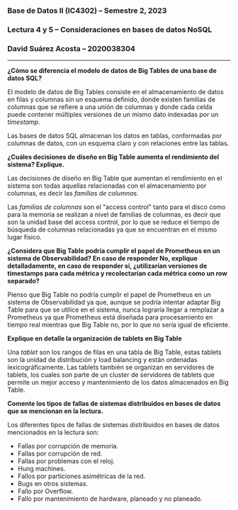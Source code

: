 ### **Base de Datos II (IC4302)** – Semestre 2, 2023
### **Lectura 4 y 5** – Consideraciones en bases de datos NoSQL
### David Suárez Acosta – 2020038304
____

**¿Cómo se diferencia el modelo de datos de Big Tables de una base de datos SQL?**

El modelo de datos de Big Tables consiste en el almacenamiento de datos en filas y columnas sin un esquema definido, donde existen familias de columnas que se refiere a una unión de columnas y donde cada celda puede contener múltiples versiones de un mismo dato indexadas por un *timestamp*.

Las bases de datos SQL almacenan los datos en tablas, conformadas por columnas de datos, con un esquema claro y con relaciones entre las tablas.

**¿Cuáles decisiones de diseño en Big Table aumenta el rendimiento del sistema? Explique.**

Las decisiones de diseño en Big Table que aumentan el rendimiento en el sistema son todas aquellas relacionadas con el almacenamiento por columnas, es decir las *familias de columnas*.

Las *familias de columnas* son el "access control" tanto para el disco como para la memoria se realizan a nivel de familias de columnas, es decir que son la unidad base del access control, por lo que se reduce el tiempo de búsqueda de columnas relacionadas ya que se encuentran en el mismo lugar físico.

**¿Considera que Big Table podría cumplir el papel de Prometheus en un sistema de Observabilidad? En caso de responder No, explique detalladamente, en caso de responder si, ¿utilizarían versiones de timestamps para cada métrica y recolectarían cada métrica como un row separado?**

Pienso que Big Table no podría cumplir el papel de Prometheus en un sistema de Observabilidad ya que, aunque se podría intentar adaptar Big Table para que se utilice en el sistema, nunca lograría llegar a remplazar a Prometheus ya que Prometheus está diseñada para procesamiento en tiempo real mientras que Big Table no, por lo que no sería igual de eficiente.

**Explique en detalle la organización de tablets en Big Table**

Una *tablet* son los rangos de filas en una tabla de Big Table, estas tablets son la unidad de distribución y load balancing y están ordenadas lexicográficamente. Las tablets también se organizan en servidores de tablets, los cuales son parte de un cluster de servidores de tablets que permite un mejor acceso y mantenimiento de los datos almacenados en Big Table.

**Comente los tipos de fallas de sistemas distribuidos en bases de datos que se mencionan en la lectura.**

Los diferentes tipos de fallas de sistemas distribuidos en bases de datos mencionados en la lectura son:

- Fallas por corrupción de memoria.
- Fallas por corrupción de red.
- Fallas por problemas con el reloj.
- Hung machines.
- Fallos por particiones asimétricas de la red.
- Bugs en otros sistemas.
- Fallo por Overflow.
- Fallo por mantenimiento de hardware, planeado y no planeado.